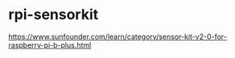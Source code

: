 # rpi-sensorkit

https://www.sunfounder.com/learn/category/sensor-kit-v2-0-for-raspberry-pi-b-plus.html

